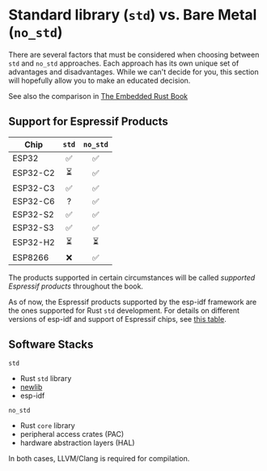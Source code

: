 # Standard library (`std`) vs. Bare Metal (`no_std`)

There are several factors that must be considered when choosing between `std` and `no_std` approaches. Each approach has its own unique set of advantages and disadvantages. While we can't decide for you, this section will hopefully allow you to make an educated decision.

[esp-idf-hal]: https://github.com/esp-rs/esp-idf-hal
[esp-hal]: https://github.com/esp-rs/esp-hal

See also the comparison in [The Embedded Rust Book][embedded-rust-book-intro-std]

[embedded-rust-book-intro-std]: https://docs.rust-embedded.org/book/intro/no-std.html#a-no_std-rust-environment

## Support for Espressif Products

|   Chip   | `std` | `no_std` |
| -------- | :--------: | :---: |
|  ESP32   |     ✅      |     ✅      |
| ESP32-C2 |     ⏳      |     ✅      |
| ESP32-C3 |     ✅      |     ✅      |
| ESP32-C6 |      ?      |     ✅      |
| ESP32-S2 |     ✅      |     ✅      |
| ESP32-S3 |     ✅      |     ✅      |
| ESP32-H2 |     ⏳      |     ⏳      |
| ESP8266  |     ❌      |     ✅      |

The products supported in certain circumstances will be called _supported Espressif products_ throughout the book.

As of now, the Espressif products supported by the esp-idf framework are the ones supported for Rust `std` development. For details on different versions of esp-idf and support of Espressif chips, see [this table][esp-idf-release-compatibility].

[esp-idf-release-compatibility]: https://github.com/espressif/esp-idf#esp-idf-release-and-soc-compatibility/

## Software Stacks

`std`

- Rust `std` library
- [newlib][newlib-env]
- esp-idf

`no_std`

- Rust `core` library
- peripheral access crates (PAC)
- hardware abstraction layers (HAL)

In both cases, LLVM/Clang is required for compilation.

[newlib-env]: https://sourceware.org/newlib/
